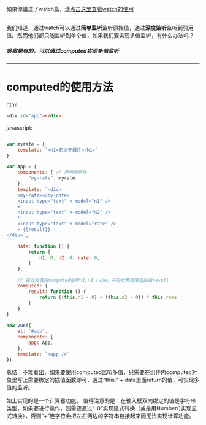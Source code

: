 如果你错过了watch篇，[请点击这里查看watch的使用](https://github.com/KamyoChae/Notes/blob/master/vue/vue_watch%E2%80%94%E2%80%94%E7%AE%80%E5%8D%95%E7%9B%91%E5%90%AC%E5%92%8C%E6%B7%B1%E5%BA%A6%E7%9B%91%E5%90%AC.md)

---
我们知道，通过watch可以通过**简单监听**监听原始值，通过**深度监听**监听到引用值。然而他们都只能监听到单个值，如果我们要实现多值监听，有什么办法吗？

##### 答案是有的，可以通过computed实现多值监听


---
# computed的使用方法

html:
```html
<div id="app"></div>
```

javascript:
```javascript

var myrate = {
    template: `<h1>定义子组件</h1>`
}

var App = {
    components: { // 声明子组件
        "my-rate": myrate
    },
    template: `<div>
    <my-rate></my-rate>
    <input type="text" v-model="n1" />
    +
    <input type="text" v-model="n2" />
    *
    <input type="text" v-model="rate" />
    = {{result}}
</div>`,

    data: function () {
        return {
            n1: 0, n2: 0, rate: 0,
        }
    },

    // 在此处使用computed监听n1,n2,rate。并将计算结果返回给result
    computed: {
        result: function () {
            return ((this.n1 - 0) + (this.n2 - 0)) * this.rate
        }
    }
}

new Vue({
    el: "#app",
    components: {
        app: App,
    },
    template: `<app />`
})

```

总结：不难看出，如果要使用computed监听多值，只需要在组件内computed对象里写上需要绑定的插值函数即可，通过"this." + data里面return的值，可实现多值的监听。

如上实现的是一个计算器功能。
值得注意的是：在输入框双向绑定的值是字符串类型，如果要进行操作，则需要通过“-0”实现隐式转换（或是用Number()实现显式转换），否则“+”连字符会把左右两边的字符串链接起来而无法实现计算功能。
